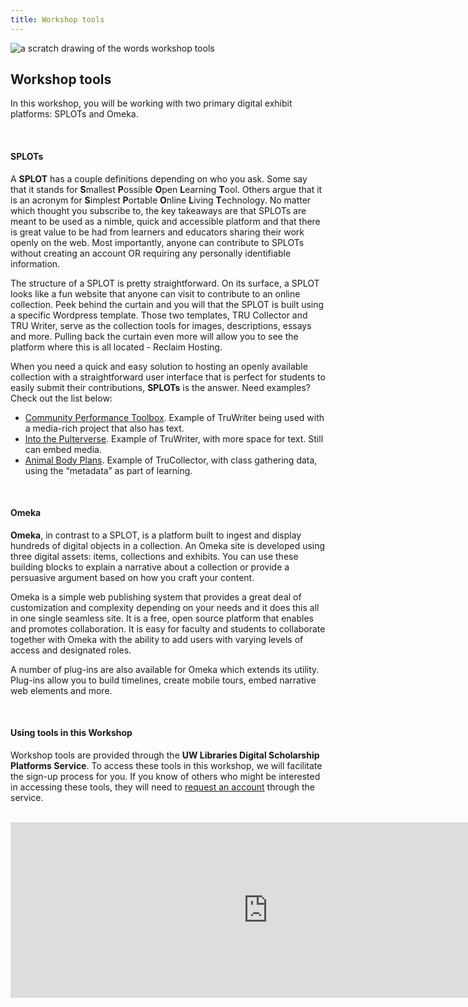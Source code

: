 ```yaml
---
title: Workshop tools
---
```


<img src="/course-in-a-box/img/banners/workshop-tools.png" alt="a scratch drawing of the words workshop tools" class="img-fluid">

## Workshop tools

In this workshop, you will be working with two primary digital exhibit platforms: SPLOTs and Omeka.

<br>

#### SPLOTs

A **SPLOT** has a couple definitions depending on who you ask. Some say that it stands for **S**mallest **P**ossible **O**pen **L**earning **T**ool. Others argue that it is an acronym for **S**implest **P**ortable **O**nline **L**iving **T**echnology. No matter which thought you subscribe to, the key takeaways are that SPLOTs are meant to be used as a nimble, quick and accessible platform and that there is great value to be had from learners and educators sharing their work openly on the web. Most importantly, anyone can contribute to SPLOTs without creating an account OR requiring any personally identifiable information.

The structure of a SPLOT is pretty straightforward. On its surface, a SPLOT looks like a fun website that anyone can visit to contribute to an online collection. Peek behind the curtain and you will that the SPLOT is built using a specific Wordpress template. Those two templates, TRU Collector and TRU Writer, serve as the collection tools for images, descriptions, essays and more. Pulling back the curtain even more will allow you to see the platform where this is all located - Reclaim Hosting.

When you need a quick and easy solution to hosting an openly available collection with a straightforward user interface that is perfect for students to easily submit their contributions, **SPLOTs** is the answer. Need examples? Check out the list below:

- [Community Performance Toolbox](http://communityperformancetoolbox.org/). Example of TruWriter being used with a media-rich project that also has text.
- [Into the Pulterverse](https://engl210219.pulterpoems.buffscreate.net/). Example of TruWriter, with more space for text. Still can embed media.
- [Animal Body Plans](https://bio2290.trubox.ca/). Example of TruCollector, with class gathering data, using the “metadata” as part of learning.

<br>

#### Omeka

**Omeka**, in contrast to a SPLOT, is a platform built to ingest and display hundreds of digital objects in a collection. An Omeka site is developed using three digital assets: items, collections and exhibits. You can use these building blocks to explain a narrative about a collection or provide a persuasive argument based on how you craft your content.

Omeka is a simple web publishing system that provides a great deal of customization and complexity depending on your needs and it does this all in one single seamless site. It is a free, open source platform that enables and promotes collaboration. It is easy for faculty and students to collaborate together with Omeka with the ability to add users with varying levels of access and designated roles.

A number of plug-ins are also available for Omeka which extends its utility. Plug-ins allow you to build timelines, create mobile tours, embed narrative web elements and more.

<br>

#### Using tools in this Workshop

Workshop tools are provided through the **UW Libraries Digital Scholarship Platforms Service**. To access these tools in this workshop, we will facilitate the sign-up process for you. If you know of others who might be interested in accessing these tools, they will need to [request an account](https://ds.lib.uw.edu/) through the service.

<br>

<iframe src="https://libstory.ds.lib.uw.edu/h5p/wp-admin/admin-ajax.php?action=h5p_embed&id=3" width="823" height="281" frameborder="0" allowfullscreen="allowfullscreen"></iframe><script src="https://libstory.ds.lib.uw.edu/h5p/wp-content/plugins/h5p/h5p-php-library/js/h5p-resizer.js" charset="UTF-8"></script>
